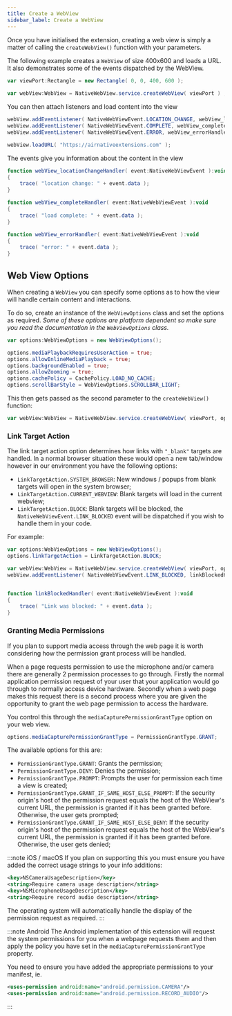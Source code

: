 ```yaml
---
title: Create a WebView
sidebar_label: Create a WebView
---
```



Once you have initialised the extension, creating a web view is simply a matter of calling the `createWebView()` function with your parameters.

The following example creates a `WebView` of size 400x600 and loads a URL. It also demonstrates some of the events dispatched by the WebView.

```actionscript
var viewPort:Rectangle = new Rectangle( 0, 0, 400, 600 );
			
var webView:WebView = NativeWebView.service.createWebView( viewPort ) ;
```

You can then attach listeners and load content into the view

```actionscript
webView.addEventListener( NativeWebViewEvent.LOCATION_CHANGE, webView_locationChangeHandler );
webView.addEventListener( NativeWebViewEvent.COMPLETE, webView_completeHandler );
webView.addEventListener( NativeWebViewEvent.ERROR, webView_errorHandler );

webView.loadURL( "https://airnativeextensions.com" );
```

The events give you information about the content in the view

```actionscript
function webView_locationChangeHandler( event:NativeWebViewEvent ):void
{
	trace( "location change: " + event.data );
}

function webView_completeHandler( event:NativeWebViewEvent ):void
{
	trace( "load complete: " + event.data );
}

function webView_errorHandler( event:NativeWebViewEvent ):void
{
	trace( "error: " + event.data );
}
```



## Web View Options

When creating a `WebView` you can specify some options as to how the view will handle certain content and interactions.

To do so, create an instance of the `WebViewOptions` class and set the options as required. *Some of these options are platform dependent so make sure you read the documentation in the `WebViewOptions` class.*


```actionscript
var options:WebViewOptions = new WebViewOptions();

options.mediaPlaybackRequiresUserAction = true;
options.allowInlineMediaPlayback = true;
options.backgroundEnabled = true;
options.allowZooming = true;
options.cachePolicy = CachePolicy.LOAD_NO_CACHE;
options.scrollBarStyle = WebViewOptions.SCROLLBAR_LIGHT;
```

This then gets passed as the second parameter to the `createWebView()` function:

```actionscript
var webView:WebView = NativeWebView.service.createWebView( viewPort, options );
```


### Link Target Action

The link target action option determines how links with `"_blank"` targets are handled. In a normal browser situation these would open a new tab/window however in our environment you have the following options:

- `LinkTargetAction.SYSTEM_BROWSER`: New windows / popups from blank targets will open in the system browser;
- `LinkTargetAction.CURRENT_WEBVIEW`: Blank targets will load in the current webview;
- `LinkTargetAction.BLOCK`: Blank targets will be blocked, the `NativeWebViewEvent.LINK_BLOCKED` event will be dispatched if you wish to handle them in your code.


For example:

```actionscript
var options:WebViewOptions = new WebViewOptions();
options.linkTargetAction = LinkTargetAction.BLOCK;

var webView:WebView = NativeWebView.service.createWebView( viewPort, options );
webView.addEventListener( NativeWebViewEvent.LINK_BLOCKED, linkBlockedHandler );


function linkBlockedHandler( event:NativeWebViewEvent ):void 
{
	trace( "Link was blocked: " + event.data );
}
```


### Granting Media Permissions

If you plan to support media access through the web page it is worth considering how the permission grant process will be handled. 

When a page requests permission to use the microphone and/or camera there are generally 2 permission processes to go through. Firstly the normal application permission request of your user that your application would go through to normally access device hardware. Secondly when a web page makes this request there is a second process where you are given the opportunity to grant the web page permission to access the hardware.

You control this through the `mediaCapturePermissionGrantType` option on your web view. 

```actionscript
options.mediaCapturePermissionGrantType = PermissionGrantType.GRANT;
```

The available options for this are:

- `PermissionGrantType.GRANT`: Grants the permission;
- `PermissionGrantType.DENY`: Denies the permission;
- `PermissionGrantType.PROMPT`: Prompts the user for permission each time a view is created;
- `PermissionGrantType.GRANT_IF_SAME_HOST_ELSE_PROMPT`: If the security origin's host of the permission request equals the host of the WebView's current URL, the permission is granted if it has been granted before. Otherwise, the user gets prompted;
- `PermissionGrantType.GRANT_IF_SAME_HOST_ELSE_DENY`: If the security origin's host of the permission request equals the host of the WebView's current URL, the permission is granted if it has been granted before. Otherwise, the user gets denied;


:::note iOS / macOS
If you plan on supporting this you must ensure you have added the correct usage strings to your info additions:

```xml
<key>NSCameraUsageDescription</key>
<string>Require camera usage description</string>
<key>NSMicrophoneUsageDescription</key>
<string>Require record audio description</string>
```

The operating system will automatically handle the display of the permission request as required.
:::

:::note Android
The Android implementation of this extension will request the system permissions for you when a webpage requests them and then apply the policy you have set in the `mediaCapturePermissionGrantType` property.

You need to ensure you have added the appropriate permissions to your manifest, ie.

```xml
<uses-permission android:name="android.permission.CAMERA"/>
<uses-permission android:name="android.permission.RECORD_AUDIO"/>
```
:::